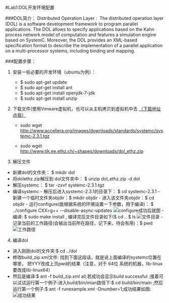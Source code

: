 #Lab1:DOL开发环境配置

###DOL简介：
Distributed Operation Layer : 
The distributed operation layer (DOL) is a software development framework to program parallel applications. The DOL allows to specify applications based on the Kahn process network model of computation and features a simulation engine based on SystemC. Moreover, the DOL provides an XML-based specification format to describe the implementation of a parallel application on a multi-processor systems, including binding and mapping.

###配置步骤：
1. 安装一些必要的开发环境（ubuntu为例）：
	* $	sudo apt-get update
	* $	sudo apt-get install ant
	* $ sudo apt-get install openjdk-7-jdk
	* $	sudo apt-get install unzip
2. 下载文件(使用Vmware虚拟机，也可以从主机拷贝到虚拟机中去
 [（下载地址点我）](http://jingyan.baidu.com/article/c33e3f48a5c153ea15cbb5b2.html)

   - sudo wget http://www.accellera.org/images/downloads/standards/systemc/systemc-2.3.1.tgz

   - sudo wget http://www.tik.ee.ethz.ch/~shapes/downloads/dol_ethz.zip
3. 解压文件
 - 新建dol的文件夹：
	$ mkdir dol
 - 将dolethz.zip解压到 dol文件夹中：
    $ unzip dol_ethz.zip -d dol
 - 解压systemc：
    $ tar -zxvf systemc-2.3.1.tgz
 - 编译systemc
	 	- 解压后进入systemc-2.3.1的目录下： $	cd systemc-2.3.1
	    - 新建一个临时文件夹objdir：$	mkdir objdir
		- 进入该文件夹objdir：$	cd objdir
		- 运行configure(能根据系统的环境设置一下参数，用于编译)：
   		$	../configure CXX=g++ --disable-async-updates
  		![configure成功后就图](http://i1.piimg.com/567571/84db50cbf7f6c888.png)
		- 编译:   $	sudo make install , 编译完后文件目录如下($ cd ..        $ ls
        ![文件目录](http://i1.piimg.com/567571/28e9ca0e95e22ab1.png)
 		- 记录当前的工作路径(会输出当前所在路径，记下来，待会有用)：$	pwd
        ![工作路径](http://i1.piimg.com/567571/bf900ad17b103413.png)
4. 编译dol
 - 进入刚刚dol的文件夹:$	cd ../dol
 - 修改build_zip.xml文件:
	找到下面这段话，就是说上面编译的systemc位置在哪里，
	<property name="systemc.inc" value="YYY/include"/>
	<property name="systemc.lib" value="YYY/lib-linux/libsystemc.a"/>
	把YYY改成上页pwd的结果（注意，对于  64位 系统的机器，lib-linux要改成lib-linux64）
 - 然后是编译:$	ant -f build_zip.xml all;若成功会显示build successful
   ;接着可以试试运行第一个例子:进入build/bin/mian路径下:$	cd build/bin/main
   ;然后运行第一个例子:$	ant -f runexample.xml -Dnumber=1;成功结果如图:
   ![成功结果](http://p1.bpimg.com/567571/763125e8abb868e7.png)

